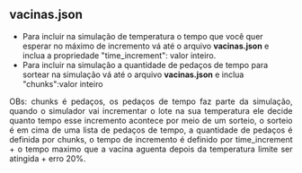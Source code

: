## vacinas.json

-  Para incluir na simulação de temperatura o tempo que você quer esperar no máximo de incremento vá até o arquivo **vacinas.json** e inclua a propriedade "time_increment": valor inteiro.
- Para incluir na simulação a quantidade de pedaços de tempo para sortear na simulação vá até o arquivo **vacinas.json** e inclua "chunks":valor inteiro

<div align='justify'>
OBs: chunks é pedaços, os pedaços de tempo faz parte da simulação, quando o simulador vai incrementar o lote na sua temperatura ele decide quanto tempo esse incremento acontece por meio de um sorteio, o sorteio é em cima de uma lista de pedaços de tempo, a quantidade de pedaços é definida por chunks, o tempo de incremento é definido por time_increment + o tempo maximo que a vacina aguenta depois da temperatura limite ser atingida + erro 20%.

</div>
